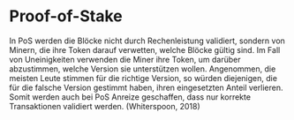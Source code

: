 # Proof-of-Stake

In PoS werden die Blöcke nicht durch Rechenleistung validiert, sondern von Minern, die ihre Token darauf verwetten, welche Blöcke gültig sind. Im Fall von Uneinigkeiten verwenden die Miner ihre Token, um darüber abzustimmen, welche Version sie unterstützen wollen. Angenommen, die meisten Leute stimmen für die richtige Version, so würden diejenigen, die für die falsche Version gestimmt haben, ihren eingesetzten Anteil verlieren. Somit werden auch bei PoS Anreize geschaffen, dass nur korrekte Transaktionen validiert werden. \(Whiterspoon, 2018\)

